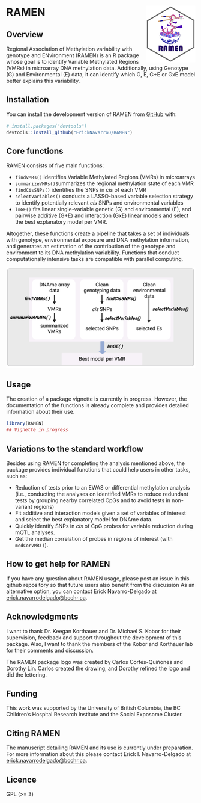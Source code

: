 
<!-- README.md is generated from README.Rmd. Please edit that file -->

# RAMEN <a href="https://github.com/ErickNavarroD/RAMEN"><img src="man/figures/logo.png" align="right" height="150"/></a>

<!-- badges: start -->
<!-- badges: end -->

## Overview

Regional Association of Methylation variability with genotype and
ENvironment (RAMEN) is an R package whose goal is to identify Variable
Methylated Regions (VMRs) in microarray DNA methylation data.
Additionally, using Genotype (G) and Environmental (E) data, it can
identify which G, E, G+E or GxE model better explains this variability.

## Installation

You can install the development version of RAMEN from
[GitHub](https://github.com/) with:

``` r
# install.packages("devtools")
devtools::install_github("ErickNavarroD/RAMEN")
```

## Core functions

RAMEN consists of five main functions:

- `findVMRs()` identifies Variable Methylated Regions (VMRs) in
  microarrays
- `summarizeVMRs()`summarizes the regional methylation state of each VMR
- `findCisSNPs()` identifies the SNPs in *cis* of each VMR
- `selectVariables()` conducts a LASSO-based variable selection strategy
  to identify potentially relevant *cis* SNPs and environmental
  variables
- `lmGE()` fits linear single-variable genetic (G) and environmental
  (E), and pairwise additive (G+E) and interaction (GxE) linear models
  and select the best explanatory model per VMR.

Altogether, these functions create a pipeline that takes a set of
individuals with genotype, environmental exposure and DNA methylation
information, and generates an estimation of the contribution of the
genotype and environment to its DNA methylation variability. Functions
that conduct computationally intensive tasks are compatible with
parallel computing.

<img src="man/figures/RAMEN_pipeline.png" width="600"/>

## Usage

The creation of a package vignette is currently in progress. However,
the documentation of the functions is already complete and provides
detailed information about their use.

``` r
library(RAMEN)
## Vignette in progress
```

## Variations to the standard workflow

Besides using RAMEN for completing the analysis mentioned above, the
package provides individual functions that could help users in other
tasks, such as:

- Reduction of tests prior to an EWAS or differential methylation
  analysis (i.e., conducting the analyses on identified VMRs to reduce
  redundant tests by grouping nearby correlated CpGs and to avoid tests
  in non-variant regions)
- Fit additive and interaction models given a set of variables of
  interest and select the best explanatory model for DNAme data.
- Quickly identify SNPs in *cis* of CpG probes for variable reduction
  during mQTL analyses.
- Get the median correlation of probes in regions of interest (with
  `medCorVMR()`).

## How to get help for RAMEN

If you have any question about RAMEN usage, please post an issue in this
github repository so that future users also benefit from the discussion
As an alternative option, you can contact Erick Navarro-Delgado at
<erick.navarrodelgado@bcchr.ca>.

## Acknowledgments

I want to thank Dr. Keegan Korthauer and Dr. Michael S. Kobor for their
supervision, feedback and support throughout the development of this
package. Also, I want to thank the members of the Kobor and Korthauer
lab for their comments and discussion.

The RAMEN package logo was created by Carlos Cortés-Quiñones and Dorothy
Lin. Carlos created the drawing, and Dorothy refined the logo and did
the lettering.

## Funding

This work was supported by the University of British Columbia, the BC
Children’s Hospital Research Institute and the Social Exposome Cluster.

## Citing RAMEN

The manuscript detailing RAMEN and its use is currently under
preparation. For more information about this please contact Erick I.
Navarro-Delgado at <erick.navarrodelgado@bcchr.ca>.

## Licence

GPL (\>= 3)
